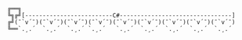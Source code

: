 ```
╔══╗                       
╚╗╔╝[-------------------------C#--------------------------------] 
╔╝(¯`v´¯)(¯`v´¯)(¯`v´¯)(¯`v´¯)(¯`v´¯)(¯`v´¯)(¯`v´¯)(¯`v´¯)(¯`v´¯) 
╚══`.¸.´  `.¸.´  `.¸.´ `.¸.´   `.¸.´  `.¸.´  `.¸.´  `.¸.´  `.¸.´ 

```


<!---
brijeshpthankachan/brijeshpthankachan is a ✨ special ✨ repository because its `README.md` (this file) appears on your GitHub profile.
You can click the Preview link to take a look at your changes.
--->
